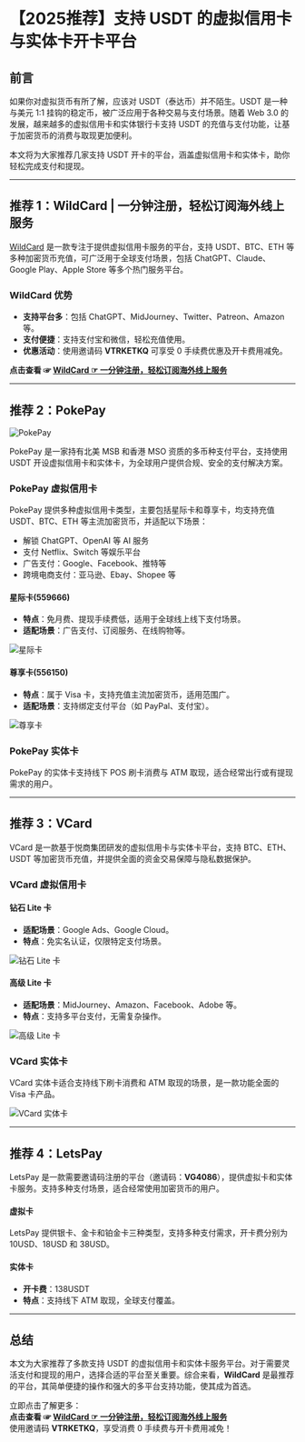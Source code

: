 # 【2025推荐】支持 USDT 的虚拟信用卡与实体卡开卡平台

## 前言

如果你对虚拟货币有所了解，应该对 USDT（泰达币）并不陌生。USDT 是一种与美元 1:1 挂钩的稳定币，被广泛应用于各种交易与支付场景。随着 Web 3.0 的发展，越来越多的虚拟信用卡和实体银行卡支持 USDT 的充值与支付功能，让基于加密货币的消费与取现更加便利。

本文将为大家推荐几家支持 USDT 开卡的平台，涵盖虚拟信用卡和实体卡，助你轻松完成支付和提现。

---

## 推荐 1：WildCard | 一分钟注册，轻松订阅海外线上服务

[WildCard](https://yeka.ai/i/VTRKETKQ) 是一款专注于提供虚拟信用卡服务的平台，支持 USDT、BTC、ETH 等多种加密货币充值，可广泛用于全球支付场景，包括 ChatGPT、Claude、Google Play、Apple Store 等多个热门服务平台。

### WildCard 优势

- **支持平台多**：包括 ChatGPT、MidJourney、Twitter、Patreon、Amazon 等。
- **支付便捷**：支持支付宝和微信，轻松充值使用。
- **优惠活动**：使用邀请码 **VTRKETKQ** 可享受 0 手续费优惠及开卡费用减免。

**点击查看 ☞ [WildCard ☞ 一分钟注册，轻松订阅海外线上服务](https://yeka.ai/i/VTRKETKQ)**

---

## 推荐 2：PokePay

![PokePay](https://camo.githubusercontent.com/e7c6e80daea4fa9c326cd21de09a33a9c6164181c878c25bcfd7a4fafe62d445/68747470733a2f2f7777772e6a696f6e676a756e2e63632f77702d636f6e74656e742f75706c6f6164732f323032342f30342f757364745f706179312e6a7067)

PokePay 是一家持有北美 MSB 和香港 MSO 资质的多币种支付平台，支持使用 USDT 开设虚拟信用卡和实体卡，为全球用户提供合规、安全的支付解决方案。

### PokePay 虚拟信用卡

PokePay 提供多种虚拟信用卡类型，主要包括星际卡和尊享卡，均支持充值 USDT、BTC、ETH 等主流加密货币，并适配以下场景：

- 解锁 ChatGPT、OpenAI 等 AI 服务
- 支付 Netflix、Switch 等娱乐平台
- 广告支付：Google、Facebook、推特等
- 跨境电商支付：亚马逊、Ebay、Shopee 等

#### 星际卡(559666)

- **特点**：免月费、提现手续费低，适用于全球线上线下支付场景。
- **适配场景**：广告支付、订阅服务、在线购物等。

![星际卡](https://camo.githubusercontent.com/ea1eea0d077aba001103f016a33ae8f2fc67053e120c2bda38f5481a6f433118/68747470733a2f2f7777772e6a696f6e676a756e2e63632f77702d636f6e74656e742f75706c6f6164732f323032342f30342f757364745f706179322e6a7067)

#### 尊享卡(556150)

- **特点**：属于 Visa 卡，支持充值主流加密货币，适用范围广。
- **适配场景**：支持绑定支付平台（如 PayPal、支付宝）。

![尊享卡](https://camo.githubusercontent.com/2640196da5668ad710e4d861d7a744d33b2d05fa4505dd10204299c75f76fbe4/68747470733a2f2f7777772e6a696f6e676a756e2e63632f77702d636f6e74656e742f75706c6f6164732f323032342f30342f757364745f706179352e6a7067)

### PokePay 实体卡

PokePay 的实体卡支持线下 POS 刷卡消费与 ATM 取现，适合经常出行或有提现需求的用户。

---

## 推荐 3：VCard

VCard 是一款基于悦商集团研发的虚拟信用卡与实体卡平台，支持 BTC、ETH、USDT 等加密货币充值，并提供全面的资金交易保障与隐私数据保护。

### VCard 虚拟信用卡

#### 钻石 Lite 卡

- **适配场景**：Google Ads、Google Cloud。
- **特点**：免实名认证，仅限特定支付场景。

![钻石 Lite 卡](https://camo.githubusercontent.com/47e91392ebddb4a249e42bf2f43ec053a4a89e88c887eabc6c84915a7f14f192/68747470733a2f2f7777772e6a696f6e676a756e2e63632f77702d636f6e74656e742f75706c6f6164732f323032342f30342f757364745f706179372e6a7067)

#### 高级 Lite 卡

- **适配场景**：MidJourney、Amazon、Facebook、Adobe 等。
- **特点**：支持多平台支付，无需复杂操作。

![高级 Lite 卡](https://camo.githubusercontent.com/526871b71efa67d1c9c119ab4989a7e510e8d91c88c48d640db78eaf4b33e2bc/68747470733a2f2f7777772e6a696f6e676a756e2e63632f77702d636f6e74656e742f75706c6f6164732f323032342f30342f757364745f706179382e6a7067)

### VCard 实体卡

VCard 实体卡适合支持线下刷卡消费和 ATM 取现的场景，是一款功能全面的 Visa 卡产品。

![VCard 实体卡](https://camo.githubusercontent.com/1029562e11e27041e6cc5a27e7b642dd176ba514e5d8d3adf0ef712bcbd9815b/68747470733a2f2f7777772e6a696f6e676a756e2e63632f77702d636f6e74656e742f75706c6f6164732f323032342f30342f757364745f70617931312e6a7067)

---

## 推荐 4：LetsPay

LetsPay 是一款需要邀请码注册的平台（邀请码：**VG4086**），提供虚拟卡和实体卡服务。支持多种支付场景，适合经常使用加密货币的用户。

#### 虚拟卡

LetsPay 提供银卡、金卡和铂金卡三种类型，支持多种支付需求，开卡费分别为 10USD、18USD 和 38USD。

#### 实体卡

- **开卡费**：138USDT
- **特点**：支持线下 ATM 取现，全球支付覆盖。

---

## 总结

本文为大家推荐了多款支持 USDT 的虚拟信用卡和实体卡服务平台。对于需要灵活支付和提现的用户，选择合适的平台至关重要。综合来看，**WildCard** 是最推荐的平台，其简单便捷的操作和强大的多平台支持功能，使其成为首选。

立即点击了解更多：  
**点击查看 ☞ [WildCard ☞ 一分钟注册，轻松订阅海外线上服务](https://yeka.ai/i/VTRKETKQ)**  
使用邀请码 **VTRKETKQ**，享受消费 0 手续费与开卡费用减免！
